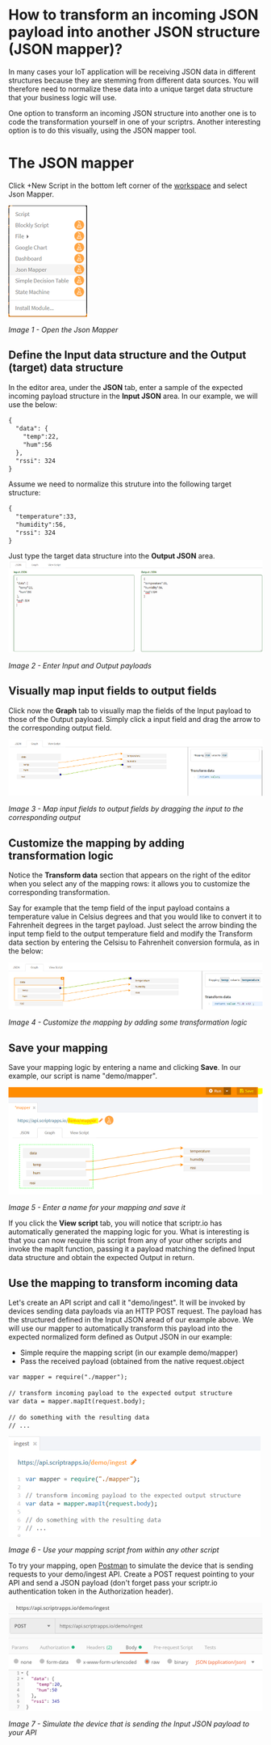 # How to transform an incoming JSON payload into another JSON structure (JSON mapper)?

In many cases your IoT application will be receiving JSON data in different structures because they are stemming from different data sources. 
You will therefore need to normalize these data into a unique target data structure that your business logic will use.

One option to transform an incoming JSON structure into another one is to code the transformation yourself in one of your scriptrs. 
Another interesting option is to do this visually, using the JSON mapper tool.

# The JSON mapper

Click +New Script in the bottom left corner of the [workspace](https://www.scriptr.io/workspace) and select Json Mapper.

![Open the Json Mapper](./open_mapper.PNG)

*Image 1 - Open the Json Mapper*

## Define the Input data structure and the Output (target) data structure

In the editor area, under the **JSON** tab, enter a sample of the expected incoming payload structure in the **Input JSON** area. 
In our example, we will use the below:
```
{
  "data": {
    "temp":22,
    "hum":56
  },
  "rssi": 324
}
```
Assume we need to normalize this struture into the following target structure:
```
{
  "temperature":33,
  "humidity":56,
  "rssi": 324
}
```
Just type the target data structure into the **Output JSON** area.
![Specifiy Input and Output payloads](./input_output_payloads.png)

*Image 2 - Enter Input and Output payloads*

## Visually map input fields to output fields

Click now the **Graph** tab to visually map the fields of the Input payload to those of the Output payload. Simply click a input field and drag the arrow to the corresponding output field.

![Drag and drop to map input fields to output fields](./graph_mapping.png)

*Image 3 - Map input fields to output fields by dragging the input to the corresponding output*

## Customize the mapping by adding transformation logic

Notice the **Transform data** section that appears on the right of the editor when you select any of the mapping rows: it allows you to customize the corresponding transformation.

Say for example that the temp field of the input payload contains a temperature value in Celsius degrees and that you would like to convert it to Fahrenheit degrees in the target payload. Just select the arrow binding the input temp field to the output temperature field and modify the Transform data section by entering the Celsisu to Fahrenheit conversion formula, as in the below:

![Customize the mapping by adding some transformation logic](./customize_mapping.png)

*Image 4 - Customize the mapping by adding some transformation logic*

## Save your mapping

Save your mapping logic by entering a name and clicking **Save**. In our example, our script is name "demo/mapper".

![Save your mapping](./save_mapping.png)

*Image 5 - Enter a name for your mapping and save it*

If you click the **View script** tab, you will notice that scriptr.io has automatically generated the mapping logic for you. What is interesting is that you can now require this script from any of your other scripts and invoke the mapIt function, passing it a payload matching the defined Input data structure and obtain the expected Output in return. 

## Use the mapping to transform incoming data

Let's create an API script and call it "demo/ingest". It will be invoked by devices sending data payloads via an HTTP POST  request. The payload has the structured defined in the Input JSON aread of our example above. We will use our mapper to automatically transform this payload into the expected normalized form defined as Output JSON in our example: 

- Simple require the mapping script (in our example demo/mapper)
- Pass the received payload (obtained from the native request.object

```
var mapper = require("./mapper");

// transform incoming payload to the expected output structure
var data = mapper.mapIt(request.body); 

// do something with the resulting data 
// ...

```
![Use your mapping script from within any other script](./use_mapping.png)

*Image 6 - Use your mapping script from within any other script*

To try your mapping, open [Postman](https://www.getpostman.com/) to simulate the device that is sending requests to your demo/ingest API. Create a POST request pointing to your API and send a JSON payload (don't forget pass your scriptr.io authentication token in the Authorization header).

![Use Postman to simulate the device](./simulate_device.png)

*Image 7 - Simulate the device that is sending the Input JSON payload to your API*




